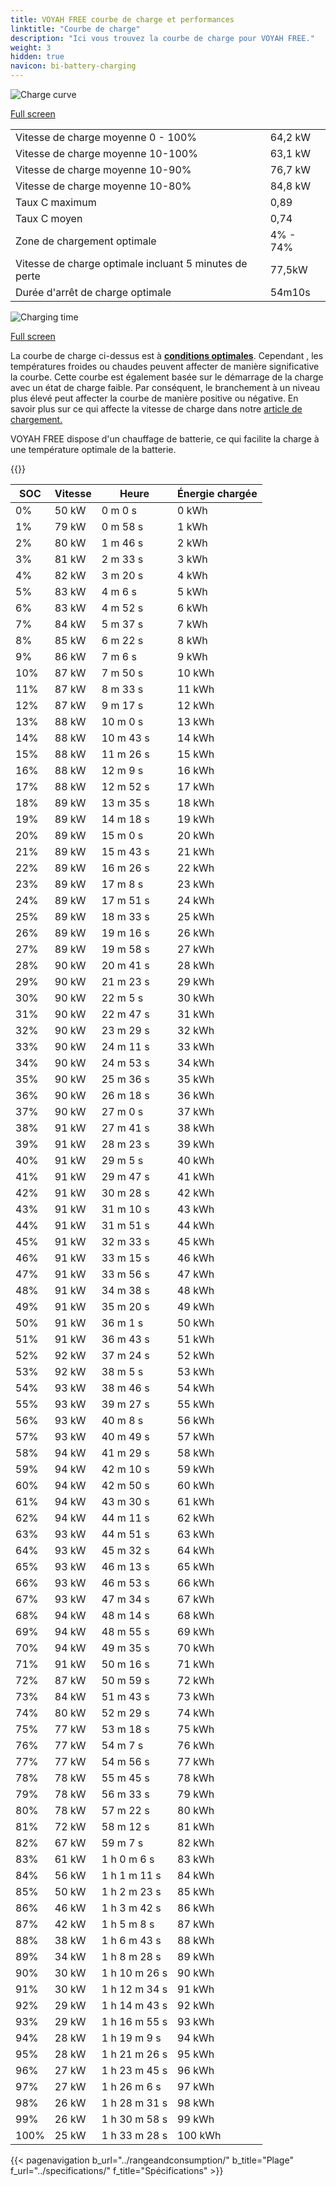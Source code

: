 ```yaml
---
title: VOYAH FREE courbe de charge et performances
linktitle: "Courbe de charge"
description: "Ici vous trouvez la courbe de charge pour VOYAH FREE."
weight: 3
hidden: true
navicon: bi-battery-charging
---
```

<!-- markdownlint-disable MD033 -->
<img src="/images/models/voyah/free/free/chargingcurve.svg" alt="Charge curve" class="img-fluid">

[Full screen](/images/models/voyah/free/free/chargingcurve.svg)


<table class="table table-striped border">
<tbody>
<tr>
<td>Vitesse de charge moyenne 0 - 100%</td><td>64,2 kW</td>
</tr>
<tr>
<td>Vitesse de charge moyenne 10-100%</td><td>63,1 kW</td>
</tr>
<tr>
<td>Vitesse de charge moyenne 10-90%</td><td>76,7 kW</td>
</tr>
<tr>
<td>Vitesse de charge moyenne 10-80%</td><td>84,8 kW</td>
</tr>
<tr>
<td>Taux C maximum</td><td>0,89</td>
</tr>
<tr>
<td>Taux C moyen</td><td>0,74</td>
</tr>
<tr>
<td>Zone de chargement optimale</td><td>4% - 74%</td>
</tr>
<tr>
<td>Vitesse de charge optimale incluant 5 minutes de perte</td><td>77,5kW</td>
</tr>
<tr>
<td>Durée d'arrêt de charge optimale</td><td>54m10s</td>
</tr>
</tbody>
</table>
<img src="/images/models/voyah/free/free/chargingtime.svg" alt="Charging time" class="img-fluid">

[Full screen](/images/models/voyah/free/free/chargingtime.svg)


La courbe de charge ci-dessus est à **[conditions optimales](../../../../../technology/battery/charging/#temperature)**. Cependant , les températures froides ou chaudes peuvent affecter de manière significative la courbe. Cette courbe est également basée sur le démarrage de la charge avec un état de charge faible. Par conséquent, le branchement à un niveau plus élevé peut affecter la courbe de manière positive ou négative. En savoir plus sur ce qui affecte la vitesse de charge dans notre [article de chargement.](../../../../../technology/battery/charging/)


VOYAH FREE dispose d'un chauffage de batterie, ce qui facilite la charge à une température optimale de la batterie.


{{<evkxdisplayaddarticle />}}
<table class="table table-striped border">
<thead>
<tr><th>SOC</th><th>Vitesse</th><th>Heure</th><th>Énergie chargée</th></tr>
</thead>
<tbody>
<tr>
<td>0%</td><td>50 kW</td><td> 0 m 0 s </td><td>0 kWh </td>
</tr>
<tr>
<td>1%</td><td>79 kW</td><td> 0 m 58 s </td><td>1 kWh </td>
</tr>
<tr>
<td>2%</td><td>80 kW</td><td> 1 m 46 s </td><td>2 kWh </td>
</tr>
<tr>
<td>3%</td><td>81 kW</td><td> 2 m 33 s </td><td>3 kWh </td>
</tr>
<tr>
<td>4%</td><td>82 kW</td><td> 3 m 20 s </td><td>4 kWh </td>
</tr>
<tr>
<td>5%</td><td>83 kW</td><td> 4 m 6 s </td><td>5 kWh </td>
</tr>
<tr>
<td>6%</td><td>83 kW</td><td> 4 m 52 s </td><td>6 kWh </td>
</tr>
<tr>
<td>7%</td><td>84 kW</td><td> 5 m 37 s </td><td>7 kWh </td>
</tr>
<tr>
<td>8%</td><td>85 kW</td><td> 6 m 22 s </td><td>8 kWh </td>
</tr>
<tr>
<td>9%</td><td>86 kW</td><td> 7 m 6 s </td><td>9 kWh </td>
</tr>
<tr>
<td>10%</td><td>87 kW</td><td> 7 m 50 s </td><td>10 kWh </td>
</tr>
<tr>
<td>11%</td><td>87 kW</td><td> 8 m 33 s </td><td>11 kWh </td>
</tr>
<tr>
<td>12%</td><td>87 kW</td><td> 9 m 17 s </td><td>12 kWh </td>
</tr>
<tr>
<td>13%</td><td>88 kW</td><td> 10 m 0 s </td><td>13 kWh </td>
</tr>
<tr>
<td>14%</td><td>88 kW</td><td> 10 m 43 s </td><td>14 kWh </td>
</tr>
<tr>
<td>15%</td><td>88 kW</td><td> 11 m 26 s </td><td>15 kWh </td>
</tr>
<tr>
<td>16%</td><td>88 kW</td><td> 12 m 9 s </td><td>16 kWh </td>
</tr>
<tr>
<td>17%</td><td>88 kW</td><td> 12 m 52 s </td><td>17 kWh </td>
</tr>
<tr>
<td>18%</td><td>89 kW</td><td> 13 m 35 s </td><td>18 kWh </td>
</tr>
<tr>
<td>19%</td><td>89 kW</td><td> 14 m 18 s </td><td>19 kWh </td>
</tr>
<tr>
<td>20%</td><td>89 kW</td><td> 15 m 0 s </td><td>20 kWh </td>
</tr>
<tr>
<td>21%</td><td>89 kW</td><td> 15 m 43 s </td><td>21 kWh </td>
</tr>
<tr>
<td>22%</td><td>89 kW</td><td> 16 m 26 s </td><td>22 kWh </td>
</tr>
<tr>
<td>23%</td><td>89 kW</td><td> 17 m 8 s </td><td>23 kWh </td>
</tr>
<tr>
<td>24%</td><td>89 kW</td><td> 17 m 51 s </td><td>24 kWh </td>
</tr>
<tr>
<td>25%</td><td>89 kW</td><td> 18 m 33 s </td><td>25 kWh </td>
</tr>
<tr>
<td>26%</td><td>89 kW</td><td> 19 m 16 s </td><td>26 kWh </td>
</tr>
<tr>
<td>27%</td><td>89 kW</td><td> 19 m 58 s </td><td>27 kWh </td>
</tr>
<tr>
<td>28%</td><td>90 kW</td><td> 20 m 41 s </td><td>28 kWh </td>
</tr>
<tr>
<td>29%</td><td>90 kW</td><td> 21 m 23 s </td><td>29 kWh </td>
</tr>
<tr>
<td>30%</td><td>90 kW</td><td> 22 m 5 s </td><td>30 kWh </td>
</tr>
<tr>
<td>31%</td><td>90 kW</td><td> 22 m 47 s </td><td>31 kWh </td>
</tr>
<tr>
<td>32%</td><td>90 kW</td><td> 23 m 29 s </td><td>32 kWh </td>
</tr>
<tr>
<td>33%</td><td>90 kW</td><td> 24 m 11 s </td><td>33 kWh </td>
</tr>
<tr>
<td>34%</td><td>90 kW</td><td> 24 m 53 s </td><td>34 kWh </td>
</tr>
<tr>
<td>35%</td><td>90 kW</td><td> 25 m 36 s </td><td>35 kWh </td>
</tr>
<tr>
<td>36%</td><td>90 kW</td><td> 26 m 18 s </td><td>36 kWh </td>
</tr>
<tr>
<td>37%</td><td>90 kW</td><td> 27 m 0 s </td><td>37 kWh </td>
</tr>
<tr>
<td>38%</td><td>91 kW</td><td> 27 m 41 s </td><td>38 kWh </td>
</tr>
<tr>
<td>39%</td><td>91 kW</td><td> 28 m 23 s </td><td>39 kWh </td>
</tr>
<tr>
<td>40%</td><td>91 kW</td><td> 29 m 5 s </td><td>40 kWh </td>
</tr>
<tr>
<td>41%</td><td>91 kW</td><td> 29 m 47 s </td><td>41 kWh </td>
</tr>
<tr>
<td>42%</td><td>91 kW</td><td> 30 m 28 s </td><td>42 kWh </td>
</tr>
<tr>
<td>43%</td><td>91 kW</td><td> 31 m 10 s </td><td>43 kWh </td>
</tr>
<tr>
<td>44%</td><td>91 kW</td><td> 31 m 51 s </td><td>44 kWh </td>
</tr>
<tr>
<td>45%</td><td>91 kW</td><td> 32 m 33 s </td><td>45 kWh </td>
</tr>
<tr>
<td>46%</td><td>91 kW</td><td> 33 m 15 s </td><td>46 kWh </td>
</tr>
<tr>
<td>47%</td><td>91 kW</td><td> 33 m 56 s </td><td>47 kWh </td>
</tr>
<tr>
<td>48%</td><td>91 kW</td><td> 34 m 38 s </td><td>48 kWh </td>
</tr>
<tr>
<td>49%</td><td>91 kW</td><td> 35 m 20 s </td><td>49 kWh </td>
</tr>
<tr>
<td>50%</td><td>91 kW</td><td> 36 m 1 s </td><td>50 kWh </td>
</tr>
<tr>
<td>51%</td><td>91 kW</td><td> 36 m 43 s </td><td>51 kWh </td>
</tr>
<tr>
<td>52%</td><td>92 kW</td><td> 37 m 24 s </td><td>52 kWh </td>
</tr>
<tr>
<td>53%</td><td>92 kW</td><td> 38 m 5 s </td><td>53 kWh </td>
</tr>
<tr>
<td>54%</td><td>93 kW</td><td> 38 m 46 s </td><td>54 kWh </td>
</tr>
<tr>
<td>55%</td><td>93 kW</td><td> 39 m 27 s </td><td>55 kWh </td>
</tr>
<tr>
<td>56%</td><td>93 kW</td><td> 40 m 8 s </td><td>56 kWh </td>
</tr>
<tr>
<td>57%</td><td>93 kW</td><td> 40 m 49 s </td><td>57 kWh </td>
</tr>
<tr>
<td>58%</td><td>94 kW</td><td> 41 m 29 s </td><td>58 kWh </td>
</tr>
<tr>
<td>59%</td><td>94 kW</td><td> 42 m 10 s </td><td>59 kWh </td>
</tr>
<tr>
<td>60%</td><td>94 kW</td><td> 42 m 50 s </td><td>60 kWh </td>
</tr>
<tr>
<td>61%</td><td>94 kW</td><td> 43 m 30 s </td><td>61 kWh </td>
</tr>
<tr>
<td>62%</td><td>94 kW</td><td> 44 m 11 s </td><td>62 kWh </td>
</tr>
<tr>
<td>63%</td><td>93 kW</td><td> 44 m 51 s </td><td>63 kWh </td>
</tr>
<tr>
<td>64%</td><td>93 kW</td><td> 45 m 32 s </td><td>64 kWh </td>
</tr>
<tr>
<td>65%</td><td>93 kW</td><td> 46 m 13 s </td><td>65 kWh </td>
</tr>
<tr>
<td>66%</td><td>93 kW</td><td> 46 m 53 s </td><td>66 kWh </td>
</tr>
<tr>
<td>67%</td><td>93 kW</td><td> 47 m 34 s </td><td>67 kWh </td>
</tr>
<tr>
<td>68%</td><td>94 kW</td><td> 48 m 14 s </td><td>68 kWh </td>
</tr>
<tr>
<td>69%</td><td>94 kW</td><td> 48 m 55 s </td><td>69 kWh </td>
</tr>
<tr>
<td>70%</td><td>94 kW</td><td> 49 m 35 s </td><td>70 kWh </td>
</tr>
<tr>
<td>71%</td><td>91 kW</td><td> 50 m 16 s </td><td>71 kWh </td>
</tr>
<tr>
<td>72%</td><td>87 kW</td><td> 50 m 59 s </td><td>72 kWh </td>
</tr>
<tr>
<td>73%</td><td>84 kW</td><td> 51 m 43 s </td><td>73 kWh </td>
</tr>
<tr>
<td>74%</td><td>80 kW</td><td> 52 m 29 s </td><td>74 kWh </td>
</tr>
<tr>
<td>75%</td><td>77 kW</td><td> 53 m 18 s </td><td>75 kWh </td>
</tr>
<tr>
<td>76%</td><td>77 kW</td><td> 54 m 7 s </td><td>76 kWh </td>
</tr>
<tr>
<td>77%</td><td>77 kW</td><td> 54 m 56 s </td><td>77 kWh </td>
</tr>
<tr>
<td>78%</td><td>78 kW</td><td> 55 m 45 s </td><td>78 kWh </td>
</tr>
<tr>
<td>79%</td><td>78 kW</td><td> 56 m 33 s </td><td>79 kWh </td>
</tr>
<tr>
<td>80%</td><td>78 kW</td><td> 57 m 22 s </td><td>80 kWh </td>
</tr>
<tr>
<td>81%</td><td>72 kW</td><td> 58 m 12 s </td><td>81 kWh </td>
</tr>
<tr>
<td>82%</td><td>67 kW</td><td> 59 m 7 s </td><td>82 kWh </td>
</tr>
<tr>
<td>83%</td><td>61 kW</td><td>1 h 0 m 6 s </td><td>83 kWh </td>
</tr>
<tr>
<td>84%</td><td>56 kW</td><td>1 h 1 m 11 s </td><td>84 kWh </td>
</tr>
<tr>
<td>85%</td><td>50 kW</td><td>1 h 2 m 23 s </td><td>85 kWh </td>
</tr>
<tr>
<td>86%</td><td>46 kW</td><td>1 h 3 m 42 s </td><td>86 kWh </td>
</tr>
<tr>
<td>87%</td><td>42 kW</td><td>1 h 5 m 8 s </td><td>87 kWh </td>
</tr>
<tr>
<td>88%</td><td>38 kW</td><td>1 h 6 m 43 s </td><td>88 kWh </td>
</tr>
<tr>
<td>89%</td><td>34 kW</td><td>1 h 8 m 28 s </td><td>89 kWh </td>
</tr>
<tr>
<td>90%</td><td>30 kW</td><td>1 h 10 m 26 s </td><td>90 kWh </td>
</tr>
<tr>
<td>91%</td><td>30 kW</td><td>1 h 12 m 34 s </td><td>91 kWh </td>
</tr>
<tr>
<td>92%</td><td>29 kW</td><td>1 h 14 m 43 s </td><td>92 kWh </td>
</tr>
<tr>
<td>93%</td><td>29 kW</td><td>1 h 16 m 55 s </td><td>93 kWh </td>
</tr>
<tr>
<td>94%</td><td>28 kW</td><td>1 h 19 m 9 s </td><td>94 kWh </td>
</tr>
<tr>
<td>95%</td><td>28 kW</td><td>1 h 21 m 26 s </td><td>95 kWh </td>
</tr>
<tr>
<td>96%</td><td>27 kW</td><td>1 h 23 m 45 s </td><td>96 kWh </td>
</tr>
<tr>
<td>97%</td><td>27 kW</td><td>1 h 26 m 6 s </td><td>97 kWh </td>
</tr>
<tr>
<td>98%</td><td>26 kW</td><td>1 h 28 m 31 s </td><td>98 kWh </td>
</tr>
<tr>
<td>99%</td><td>26 kW</td><td>1 h 30 m 58 s </td><td>99 kWh </td>
</tr>
<tr>
<td>100%</td><td>25 kW</td><td>1 h 33 m 28 s </td><td>100 kWh </td>
</tr>
</tbody>
</table>


{{< pagenavigation b_url="../rangeandconsumption/" b_title="Plage" f_url="../specifications/" f_title="Spécifications" >}}
